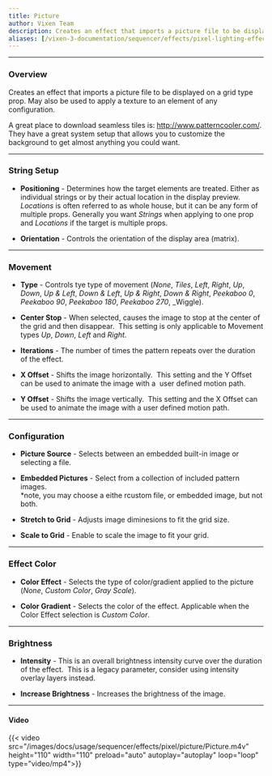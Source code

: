 ```yaml
---
title: Picture
author: Vixen Team
description: Creates an effect that imports a picture file to be displayed on a grid type prop.
aliases: [/vixen-3-documentation/sequencer/effects/pixel-lighting-effects/meteors/]
---
```


---

### Overview

Creates an effect that imports a picture file to be displayed on a grid type prop. May also be used to apply a texture to an element of any configuration.

A great place to download seamless tiles is: <http://www.patterncooler.com/>. They have a great system setup that allows you to customize the background to get almost anything you could want.

---

### String Setup
  
  * **Positioning** - Determines how the target elements are treated.  Either as individual strings or by their actual location in the display preview.
                      *Locations* is often referred to as whole house, but it can be any form of multiple props. 
                      Generally you want *Strings* when applying to one prop and *Locations* if the target is multiple props.
  
  * **Orientation** - Controls the orientation of the display area (matrix).
---

### Movement

* **Type** - Controls tye type of movement (_None_, _Tiles_, _Left_, _Right_, _Up_, _Down_, _Up & Left_, _Down & Left_, _Up & Right_, _Down & Right_, _Peekaboo 0_, _Peekaboo 90_, _Peekaboo 180_,
             _Peekaboo 270_, _Wiggle).

* **Center Stop** - When selected, causes the image to stop at the center of the grid and then disappear.  This setting is only applicable to Movement types _Up_, _Down_, _Left_ and _Right_.

* **Iterations** - The number of times the pattern repeats over the duration of the effect.

* **X Offset** - Shifts the image horizontally.  This setting and the Y Offset can be used to animate the image with a  user defined motion path.

* **Y Offset** - Shifts the image vertically.  This setting and the X Offset can be used to animate the image with a user defined motion path.

---

### Configuration

* **Picture Source** - Selects between an embedded built-in image or selecting a file.

* **Embedded Pictures** - Select from a collection of included pattern images.  
*note, you may choose a eithe rcustom file, or embedded image, but not both.

* **Stretch to Grid** - Adjusts image diminesions to fit the grid size.

* **Scale to Grid** - Enable to scale the image to fit your grid.

---

### Effect Color

* **Color Effect** - Selects the type of color/gradient applied to the picture (_None_, _Custom Color_, _Gray Scale_).

* **Color Gradient** - Selects the color of the effect.  Applicable when the Color Effect selection is _Custom Color_.

---

### Brightness

* **Intensity** - This is an overall brightness intensity curve over the duration of the effect. 
                  This is a legacy parameter, consider using intensity overlay layers instead.

* **Increase Brightness** - Increases the brightness of the image.

---

#### Video

{{< video src="/images/docs/usage/sequencer/effects/pixel/picture/Picture.m4v" height="110" width="110" preload="auto" autoplay="autoplay" loop="loop" type="video/mp4">}}

